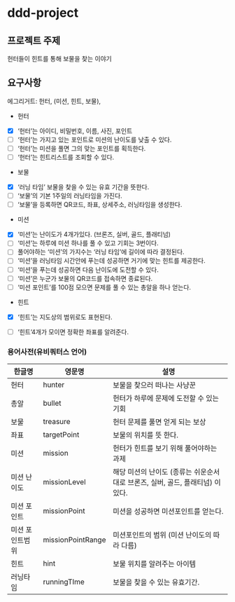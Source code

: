 # ddd-project

## 프로젝트 주제
헌터들이 힌트를 통해 보물을 찾는 이야기

## 요구사항

에그리거트: 헌터, (미션, 힌트, 보물),
* 헌터
- [x] ‘헌터’는 아이디, 비밀번호, 이름, 사진, 포인트
- [ ] ‘헌터’는 가지고 있는 포인트로 미션의 난이도를 낮출 수 있다.
- [ ] ‘헌터’는 미션을 풀면 그의 맞는 포인트를 획득한다.
- [ ] ‘헌터’는 힌트리스트를 조회할 수 있다.
* 보물
- [x] ‘러닝 타임’ 보물을 찾을 수 있는 유효 기간을 뜻한다.
- [ ] ‘보물’의 기본 1주일의 러닝타임을 가진다.
- [ ] ‘보물’을 등록하면 QR코드, 좌표, 상세주소, 러닝타임을 생성한다.

* 미션
- [x] ‘미션’는 난이도가 4개가있다. (브론즈, 실버, 골드, 플래티넘)
- [ ] ‘미션’는 하루에 미션 하나를 풀 수 있고 기회는 3번이다.
- [ ]   풀어야하는 ‘미션’의 가지수는 ‘러닝 타임’에 길이에 따라 결정된다.
- [ ]  ‘미션’을 러닝타임 시간안에 푸는데 성공하면 거기에 맞는 힌트를 제공한다.
- [ ]  ‘미션’을 푸는데 성공하면 다음 난이도에 도전할 수 있다.
- [ ]  ‘미션’은 누군가 보물의 QR코드를 접속하면 종료된다.
- [ ]  ‘미션 포인트’를 100점 모으면 문제를 풀 수 있는 총알을 하나 얻는다.

* 힌트
- [x]  ‘힌트’는 지도상의 범위로도 표현된다.
- [ ]  ‘힌트’4개가 모이면 정확한 좌표를 알려준다.



### 용어사전(유비쿼터스 언어)

| 한글명 | 영문명 | 설명  |
| --- | --- | --- |
| 헌터 | hunter | 보물을 찾으러 떠나는 사냥꾼 |
| 총알 | bullet | 헌터가 하루에 문제에 도전할 수 있는 기회 |
| 보물 | treasure | 헌터 문제를 풀면 얻게 되는 보상 |
| 좌표 | targetPoint | 보물의 위치를 뜻 한다. |
| 미션 | mission | 헌터가 힌트를 보기 위해 풀어야하는 과제 |
| 미션 난이도 | missionLevel | 해당 미션의 난이도 (종류는 쉬운순서대로 브론즈, 실버, 골드, 플래티넘) 이있다. |
| 미션 포인트 | missionPoint | 미션을 성공하면 미션포인트를 얻는다. |
| 미션 포인트범위 | missionPointRange | 미션포인트의 범위 (미션 난이도의 따라 다름) |
| 힌트 | hint | 보물 위치를 알려주는 아이템 |
| 러닝타임 | runningTIme | 보물을 찾을 수 있는 유효기간. |